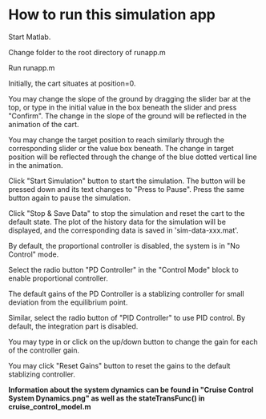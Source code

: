 # How to run this simulation app

Start Matlab.

Change folder to the root directory of runapp.m

Run runapp.m

Initially, the cart situates at position=0.

You may change the slope of the ground by dragging the slider bar at the top, or type in the initial value in the box beneath the slider and press "Confirm". The change in the slope of the ground will be reflected in the animation of the cart.

 You may change the target position to reach similarly through the corresponding slider or the value box beneath. The change in target position will be reflected through the change of the blue dotted vertical line in the animation.

Click "Start Simulation" button to start the simulation. The button will be pressed down
and its text changes to "Press to Pause".  Press the same button again to pause the simulation.

Click "Stop & Save Data" to stop the simulation and reset the cart to the default state. The plot of the history data for the simulation will be displayed, and the corresponding data is saved in 'sim-data-xxx.mat'.

By default, the proportional controller is disabled, the system is in "No Control" mode. 

Select the radio button "PD Controller" in the "Control Mode" block to enable proportional controller.

The default gains of the PD Controller is a stablizing controller for small deviation from the equilibrium point. 

Similar, select the radio button of "PID Controller" to use PID control. By default, the integration part is disabled.

You may type in or click on the up/down button to change the gain for each of the controller gain.

You may click "Reset Gains" button to reset the gains to the default stablizing controller. 

**Information about the system dynamics can be found in "Cruise Control System Dynamics.png" as well as the stateTransFunc() in cruise_control_model.m**